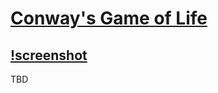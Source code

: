 # [Conway's Game of Life](https://magnusjmj.github.io/APME/miniex6)
[!screenshot](https://github.com/MagnusJMJ/APME/blob/master/miniex6/screenshot.png)
---

TBD
